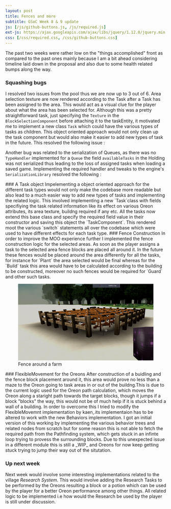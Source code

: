 ```yaml
---
layout: post
title: Fences and more
subtitle: GSoC Week 8 & 9 update
js: [/js/github-buttons.js, /js/required.js]
ext-js: https://ajax.googleapis.com/ajax/libs/jquery/1.12.0/jquery.min.js
css: [/css/required.css, /css/github-buttons.css]
---
```


The past two weeks were rather low on the "things accomplished" front as compared to the past ones mainly because I am a bit ahead considering timeline laid down in the proposal and also due to some health related bumps along the way. 
### Squashing bugs
I resolved two issues from the pool thus we are now up to 3 out of 6. Area selection texture are now rendered according to the Task after a Task has been assigned to the area. This would act as a visual clue for the player about what the area has been selected for. Although this was a pretty
straightforward task, just specifying the `Texture` in the `BlockSelectionComponent` before attaching it to the taskEntity, it motivated me to  implement a new class `Task` which could have the various types of tasks as children. This object oriented approach would not only clean up 
the task component but would also make it easier to add new types of task in the future.
This resolved the following
issue :
<div class="github-button" url="https://github.com/Terasology/MasterOfOreon/issues/16"></div>

Another bug was related to the serialization of Queues, as there was no `TypeHandler` implemented for a `Queue` the field `availableTasks` in the Holding was not serialized thus leading to the loss of assigned tasks when loading a saved game. Implementing the required handler and
tweaks to the engine's `SerializationLibrary` resolved the following : 
<div class="github-button" url="https://github.com/Terasology/MasterOfOreon/issues/18"></div>
### A Task object
Impelementing a object oriented approach for the different task types would not only make the codebase more readable but also lead to a much easier way to add new types of tasks and implementing the related logic. This involved implementing a new  `Task`class with fields specifiying
the task related information like its effect on various Oreon attributes, its area texture, buildng required if any etc. All the tasks now extend this base class and specify the required field value in their constructor and saving this object the `TaskComponent`. This rendered moot the various `switch`
statements all over the codebase which were used to have different effects for each task type.
### Fence Construction
In order to improve the MOO experience further I implemented the fence construction logic for the selected areas. As soon as the player assigns a task to the selected area fence blocks are placed all around it. In the future these fences would be placed around the area differently for all the tasks,
for instance for `Plant` the area selected would be final whereas for the `Build` task this area would have to be calculated according to the building to be constructed, moreover no such fences would be required for `Guard` and other such tasks.
<figure>
<img src="/img/fence.png">
<figcaption> Fence around a farm </figcaption>
</figure>
### FlexibleMovement for the Oreons
After construction of a buidling and the fence block placement around it, this area would prove no less than a maze to the Oreon going to task areas in or out of the buildng.This is due to the current logic used for the Oreon path calculation, which moves the Oreon along a staright path
towards the target blocks, though it jumps if a block "blocks" the way, this would not be of much help if it is stuck behind a wall of a building. In order to overcome this I tried to modify the FlexibleMovemnt implementation by kaen,.its implementaion has to be altered to work with the 
new Behaviors implementation. I got an initial version of this working  by implementing the various behavior trees and related nodes from scratch but for some reason this is not able to fetch the required path from the Pathfinding system, which gets stuck in an infinte loop trying to 
provess the surrounding blocks. Due to this unexpected issue in a different module this is still a _WIP_ and Oreons for now keep getting stuck trying to jump their way out of the situtation.

### Up next week
Next week would involve some interesting implementations related to the village _Research System_. This would involve adding the Research Tasks to be performed by the Oreons resulting a block or a potion which can be used by the player for a better Oreon performance among other
things. All related logic to be implemented i.e how would the Research be used by the player is still under discussion.